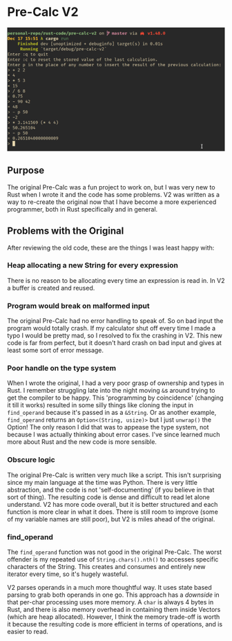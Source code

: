 # Pre-Calc V2
![example-usage](https://raw.githubusercontent.com/JDSeiler/personal-repo/master/rust-code/pre-calc-v2/example.png)
## Purpose
The original Pre-Calc was a fun project to work on, but I was very new to Rust when I wrote it and the code has some problems.
V2 was written as a way to re-create the original now that I have become a more experienced programmer, both in Rust specifically
and in general.
## Problems with the Original
After reviewing the old code, these are the things I was least happy with:
### Heap allocating a new String for every expression
There is no reason to be allocating every time an expression is read in. In V2 a buffer is created and reused.

### Program would break on malformed input
The original Pre-Calc had no error handling to speak of. So on bad input the program would totally crash.
If my calculator shut off every time I made a typo I would be pretty mad, so I resolved to fix the crashing in V2.
This new code is far from perfect, but it doesn't hard crash on bad input and gives at least some sort of error message.

### Poor handle on the type system
When I wrote the original, I had a very poor grasp of ownership and types in Rust. I remember struggling late into the night
moving `&`s around trying to get the compiler to be happy. This 'programming by coincidence' (changing it till it works)
resulted in some silly things like cloning the input in `find_operand` because it's passed in as a `&String`. Or as another
example, `find_operand` returns an `Option<(String, usize)>` but I just `unwrap()` the Option! The only reason I did that was
to appease the type system, not because I was actually thinking about error cases. I've since learned much more about Rust 
and the new code is more sensible.

### Obscure logic
The original Pre-Calc is written very much like a script. This isn't surprising since my main language at the time was
Python. There is very little abstraction, and the code is not 'self-documenting' (if you believe in that sort of thing).
The resulting code is dense and difficult to read let alone understand. V2 has more code overall, but it is better structured
and each function is more clear in what it does. There is still room to improve (some of my variable names are still poor),
but V2 is miles ahead of the original.

### find_operand
The `find_operand` function was not good in the original Pre-Calc. The worst offender is my repeated use of `String.chars().nth()` to
accesses specific characters of the String. This creates and consumes and entirely new iterator every time, so it's hugely wasteful.

V2 parses operands in a much more thoughtful way. It uses state based parsing to grab both operands in one go. This approach
has a *downside* in that per-char processing uses more memory. A `char` is always 4 bytes in Rust, and there is also memory
overhead in containing them inside Vectors (which are heap allocated). However, I think the memory trade-off is worth it
because the resulting code is more efficient in terms of operations, and is easier to read.
